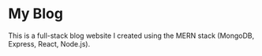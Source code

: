 # My Blog

This is a full-stack blog website I created using the MERN stack (MongoDB, Express, React, Node.js).
